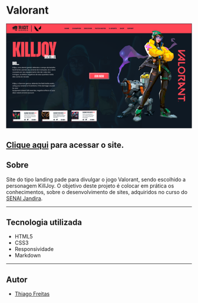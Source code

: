 # Valorant

![](./img/screenshot.png)

[Clique aqui](https://thiago1223.github.io/projeto-valorant/) para acessar o site.
---
## Sobre
Site do tipo landing pade para divulgar o jogo Valorant, sendo escolhido a personagem KillJoy.
O objetivo deste projeto é colocar em prática os conhecimentos, sobre o desenvolvimento de sites, adquiridos no curso do [SENAI Jandira](https://jandira.sp.senai.br/).

---
## Tecnologia utilizada
- HTML5
- CSS3
- Responsividade
- Markdown

---
## Autor
- [Thiago Freitas](https://github.com/Thiago1223)